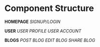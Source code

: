 # Component Structure

**HOMEPAGE**
*SIGNUP/LOGIN*

**USER**
*USER PROFILE*
*USER ACCOUNT*

**BLOGS**
*POST BLOG*
*EDIT BLOG*
*SHARE BLOG*
